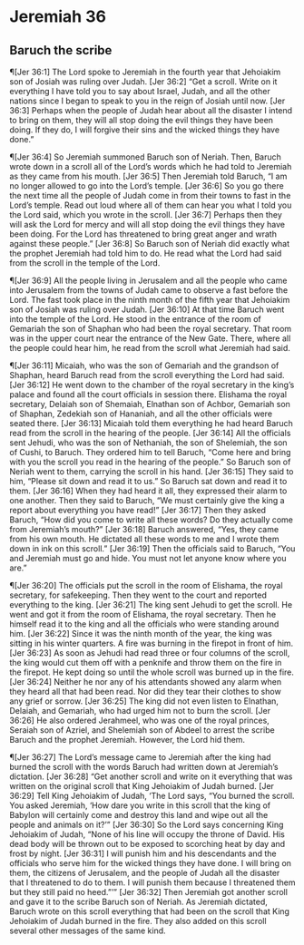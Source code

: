 # Jeremiah 36

## Baruch the scribe
¶[Jer 36:1] The Lord spoke to Jeremiah in the fourth year that Jehoiakim son of Josiah was ruling over Judah.
[Jer 36:2] “Get a scroll. Write on it everything I have told you to say about Israel, Judah, and all the other nations since I began to speak to you in the reign of Josiah until now.
[Jer 36:3] Perhaps when the people of Judah hear about all the disaster I intend to bring on them, they will all stop doing the evil things they have been doing. If they do, I will forgive their sins and the wicked things they have done.”

¶[Jer 36:4] So Jeremiah summoned Baruch son of Neriah. Then, Baruch wrote down in a scroll all of the Lord’s words which he had told to Jeremiah as they came from his mouth.
[Jer 36:5] Then Jeremiah told Baruch, “I am no longer allowed to go into the Lord’s temple.
[Jer 36:6] So you go there the next time all the people of Judah come in from their towns to fast in the Lord’s temple. Read out loud where all of them can hear you what I told you the Lord said, which you wrote in the scroll.
[Jer 36:7] Perhaps then they will ask the Lord for mercy and will all stop doing the evil things they have been doing. For the Lord has threatened to bring great anger and wrath against these people.”
[Jer 36:8] So Baruch son of Neriah did exactly what the prophet Jeremiah had told him to do. He read what the Lord had said from the scroll in the temple of the Lord.

¶[Jer 36:9] All the people living in Jerusalem and all the people who came into Jerusalem from the towns of Judah came to observe a fast before the Lord. The fast took place in the ninth month of the fifth year that Jehoiakim son of Josiah was ruling over Judah.
[Jer 36:10] At that time Baruch went into the temple of the Lord. He stood in the entrance of the room of Gemariah the son of Shaphan who had been the royal secretary. That room was in the upper court near the entrance of the New Gate. There, where all the people could hear him, he read from the scroll what Jeremiah had said.

¶[Jer 36:11] Micaiah, who was the son of Gemariah and the grandson of Shaphan, heard Baruch read from the scroll everything the Lord had said.
[Jer 36:12] He went down to the chamber of the royal secretary in the king’s palace and found all the court officials in session there. Elishama the royal secretary, Delaiah son of Shemaiah, Elnathan son of Achbor, Gemariah son of Shaphan, Zedekiah son of Hananiah, and all the other officials were seated there.
[Jer 36:13] Micaiah told them everything he had heard Baruch read from the scroll in the hearing of the people.
[Jer 36:14] All the officials sent Jehudi, who was the son of Nethaniah, the son of Shelemiah, the son of Cushi, to Baruch. They ordered him to tell Baruch, “Come here and bring with you the scroll you read in the hearing of the people.” So Baruch son of Neriah went to them, carrying the scroll in his hand.
[Jer 36:15] They said to him, “Please sit down and read it to us.” So Baruch sat down and read it to them.
[Jer 36:16] When they had heard it all, they expressed their alarm to one another. Then they said to Baruch, “We must certainly give the king a report about everything you have read!”
[Jer 36:17] Then they asked Baruch, “How did you come to write all these words? Do they actually come from Jeremiah’s mouth?”
[Jer 36:18] Baruch answered, “Yes, they came from his own mouth. He dictated all these words to me and I wrote them down in ink on this scroll.”
[Jer 36:19] Then the officials said to Baruch, “You and Jeremiah must go and hide. You must not let anyone know where you are.”

¶[Jer 36:20] The officials put the scroll in the room of Elishama, the royal secretary, for safekeeping. Then they went to the court and reported everything to the king.
[Jer 36:21] The king sent Jehudi to get the scroll. He went and got it from the room of Elishama, the royal secretary. Then he himself read it to the king and all the officials who were standing around him.
[Jer 36:22] Since it was the ninth month of the year, the king was sitting in his winter quarters. A fire was burning in the firepot in front of him.
[Jer 36:23] As soon as Jehudi had read three or four columns of the scroll, the king would cut them off with a penknife and throw them on the fire in the firepot. He kept doing so until the whole scroll was burned up in the fire.
[Jer 36:24] Neither he nor any of his attendants showed any alarm when they heard all that had been read. Nor did they tear their clothes to show any grief or sorrow.
[Jer 36:25] The king did not even listen to Elnathan, Delaiah, and Gemariah, who had urged him not to burn the scroll.
[Jer 36:26] He also ordered Jerahmeel, who was one of the royal princes, Seraiah son of Azriel, and Shelemiah son of Abdeel to arrest the scribe Baruch and the prophet Jeremiah. However, the Lord hid them.

¶[Jer 36:27] The Lord’s message came to Jeremiah after the king had burned the scroll with the words Baruch had written down at Jeremiah’s dictation.
[Jer 36:28] “Get another scroll and write on it everything that was written on the original scroll that King Jehoiakim of Judah burned.
[Jer 36:29] Tell King Jehoiakim of Judah, ‘The Lord says, “You burned the scroll. You asked Jeremiah, ‘How dare you write in this scroll that the king of Babylon will certainly come and destroy this land and wipe out all the people and animals on it?’”
[Jer 36:30] So the Lord says concerning King Jehoiakim of Judah, “None of his line will occupy the throne of David. His dead body will be thrown out to be exposed to scorching heat by day and frost by night.
[Jer 36:31] I will punish him and his descendants and the officials who serve him for the wicked things they have done. I will bring on them, the citizens of Jerusalem, and the people of Judah all the disaster that I threatened to do to them. I will punish them because I threatened them but they still paid no heed.”’”
[Jer 36:32] Then Jeremiah got another scroll and gave it to the scribe Baruch son of Neriah. As Jeremiah dictated, Baruch wrote on this scroll everything that had been on the scroll that King Jehoiakim of Judah burned in the fire. They also added on this scroll several other messages of the same kind.
